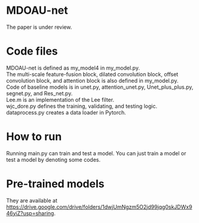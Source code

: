 # MDOAU-net
The paper is under review.

# Code files
MDOAU-net is defined as my_model4 in my_model.py.  
The multi-scale feature-fusion block, dilated convolution block, offset convolution block, and attention block is also defined in my_model.py.  
Code of baseline models is in unet.py, attention_unet.py, Unet_plus_plus.py, segnet.py, and Res_net.py.  
Lee.m is an implementation of the Lee filter.  
wjc_dore.py defines the training, validating, and testing logic.  
dataprocess.py creates a data loader in Pytorch.

# How to run
Running main.py can train and test a model.
You can just train a model or test a model by denoting some codes.

# Pre-trained models
They are available at  https://drive.google.com/drive/folders/1dwjUmNgzm5O2jd99jqg0skJDWx946yiZ?usp=sharing.
